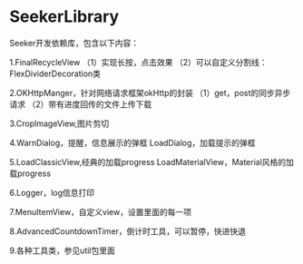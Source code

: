 # SeekerLibrary

Seeker开发依赖库，包含以下内容：

1.FinalRecycleView
（1）实现长按，点击效果
（2）可以自定义分割线：FlexDividerDecoration类

2.OKHttpManger，针对网络请求框架okHttp的封装
（1）get，post的同步异步请求
（2）带有进度回传的文件上传下载

3.CropImageView,图片剪切

4.WarnDialog，提醒，信息展示的弹框
  LoadDialog，加载提示的弹框

5.LoadClassicView,经典的加载progress
  LoadMaterialView，Material风格的加载progress

6.Logger，log信息打印

7.MenuItemView，自定义view，设置里面的每一项

8.AdvancedCountdownTimer，倒计时工具，可以暂停，快进快退

9.各种工具类，参见util包里面
